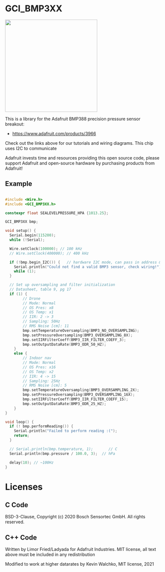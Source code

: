 # GCI_BMP3XX

<img src="https://cdn-shop.adafruit.com/970x728/3966-00.jpg" height="300"/>

This is a library for the Adafruit BMP388 precision pressure sensor breakout:
  * https://www.adafruit.com/products/3966

Check out the links above for our tutorials and wiring diagrams. This chip uses I2C to communicate

Adafruit invests time and resources providing this open source code, please support Adafruit and open-source hardware by purchasing products from Adafruit!

## Example

```cpp

#include <Wire.h>
#include <GCI_BMP3XX.h>

constexpr float SEALEVELPRESSURE_HPA {1013.25};

GCI_BMP3XX bmp;

void setup() {
  Serial.begin(115200);
  while (!Serial);

  Wire.setClock(100000); // 100 kHz
  // Wire.setClock(400000); // 400 kHz

  if (!bmp.begin_I2C()) {   // hardware I2C mode, can pass in address & alt Wire
    Serial.println("Could not find a valid BMP3 sensor, check wiring!");
    while (1);
  }

  // Set up oversampling and filter initialization
  // Datasheet, table 9, pg 17
  if (1) {
        // Drone
        // Mode: Normal
        // OS Pres: x8
        // OS Temp: x1
        // IIR: 2 -> 3
        // Sampling: 50Hz
        // RMS Noise [cm]: 11
        bmp.setTemperatureOversampling(BMP3_NO_OVERSAMPLING);
        bmp.setPressureOversampling(BMP3_OVERSAMPLING_8X);
        bmp.setIIRFilterCoeff(BMP3_IIR_FILTER_COEFF_3);
        bmp.setOutputDataRate(BMP3_ODR_50_HZ);
    }
    else {
        // Indoor nav
        // Mode: Normal
        // OS Pres: x16
        // OS Temp: x2
        // IIR: 4 -> 15
        // Sampling: 25Hz
        // RMS Noise [cm]: 5
        bmp.setTemperatureOversampling(BMP3_OVERSAMPLING_2X);
        bmp.setPressureOversampling(BMP3_OVERSAMPLING_16X);
        bmp.setIIRFilterCoeff(BMP3_IIR_FILTER_COEFF_15);
        bmp.setOutputDataRate(BMP3_ODR_25_HZ);
    }
}

void loop() {
  if (! bmp.performReading()) {
    Serial.println("Failed to perform reading :(");
    return;
  }

  // Serial.println(bmp.temperature, 1);       // C
  Serial.println(bmp.pressure / 100.0, 3);  // hPa

  delay(10); // ~100Hz
}
```

# Licenses

## C Code

BSD-3-Clause, Copyright (c) 2020 Bosch Sensortec GmbH. All rights reserved.

## C++ Code

Written by Limor Fried/Ladyada for Adafruit Industries.
MIT license, all text above must be included in any redistribution

Modified to work at higher datarates by Kevin Walchko, MIT license, 2021
